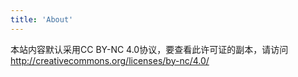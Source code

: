 ```yaml
---
title: 'About'
---
```


本站内容默认采用CC BY-NC 4.0协议，要查看此许可证的副本，请访问 http://creativecommons.org/licenses/by-nc/4.0/